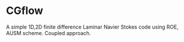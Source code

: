 # CGflow
A simple 1D,2D finite difference Laminar Navier Stokes code using ROE, AUSM scheme. Coupled approach.
